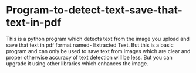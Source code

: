 # Program-to-detect-text-save-that-text-in-pdf
This is a python program which detects text from the image you upload and save that text in pdf format named- Extracted Text. But this is a basic program and can only be used to save text from images which are clear and proper otherwise accuracy of text detection will be less. But you can upgrade it using other libraries which enhances the image.
